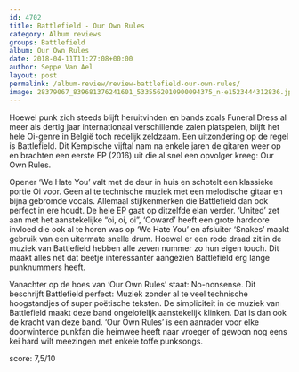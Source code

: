 ```yaml
---
id: 4702
title: Battlefield - Our Own Rules
category: Album reviews
groups: Battlefield
album: Our Own Rules
date: 2018-04-11T11:27:08+00:00
author: Seppe Van Ael
layout: post
permalink: /album-review/review-battlefield-our-own-rules/
image: 28379067_839681376241601_5335562010900094375_n-e1523444312836.jpg
---
```

Hoewel punk zich steeds blijft heruitvinden en bands zoals Funeral Dress al meer als dertig jaar internationaal verschillende zalen platspelen, blijft het hele Oi-genre in België toch redelijk zeldzaam. Een uitzondering op de regel is Battlefield. Dit Kempische vijftal nam na enkele jaren de gitaren weer op en brachten een eerste EP (2016) uit die al snel een opvolger kreeg: Our Own Rules.

Opener ‘We Hate You’ valt met de deur in huis en schotelt een klassieke portie Oi voor. Geen al te technische muziek met een melodische gitaar en bijna gebromde vocals. Allemaal stijlkenmerken die Battlefield dan ook perfect in ere houdt. De hele EP gaat op ditzelfde elan verder. ‘United’ zet aan met het aanstekelijke “oi, oi, oi”, ‘Coward’ heeft een grote hardcore invloed die ook al te horen was op ‘We Hate You’ en afsluiter ‘Snakes’ maakt gebruik van een uitermate snelle drum. Hoewel er een rode draad zit in de muziek van Battlefield hebben alle zeven nummer zo hun eigen touch. Dit maakt alles net dat beetje interessanter aangezien Battlefield erg lange punknummers heeft.

Vanachter op de hoes van ‘Our Own Rules’ staat: No-nonsense. Dit beschrijft Battlefield perfect: Muziek zonder al te veel technische hoogstandjes of super poëtische teksten. De simpliciteit in de muziek van Battlefield maakt deze band ongelofelijk aanstekelijk klinken. Dat is dan ook de kracht van deze band. ‘Our Own Rules’ is een aanrader voor elke doorwinterde punkfan die heimwee heeft naar vroeger of gewoon nog eens kei hard wilt meezingen met enkele toffe punksongs.

score: 7,5/10

&nbsp;